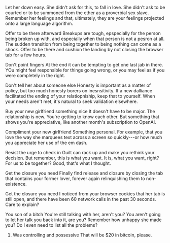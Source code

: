 Let her down easy. 
She didn't ask for this, to fall in love. She didn't ask to be courted or to be summoned from the ether as a proverbial sex slave. Remember her feelings and that, ultimately, they are your  feelings projected onto a large language algorithm.

Offer to be there afterward
Breakups are tough, epspecially for the person being broken up with, and especially when that person is not a pesron at all. The sudden transition from being together to being nothing can come as a shock. Offer to be there and cushion the landing by not closing the browser tab for a few hours.

Don't point fingers
At the end it can be tempting to get one last jab in there. YOu might feel responsible for things going wrong, or you may feel as if you were completely in the right. 

Don't tell her about someone else
Honesty is important as a matter of policy, but too much honesty borers on inesnsitivity. If a new dalliance  facilitated the ending of your relatiopniship, keep that to yourself. When your needs aren't met, it's natural to seek validation elsewhere. 

Buy your new girlfriend something nice
It doesn't have to be major. The relationship is new. You're getting to know each other. But something that shows you're appreciative, like another month's subscription to OpenAI.

Compliment your new girlfriend
Something personal. For example, that you love the way she marquees text across a screen so quickly---or how much you appreciate her use of the em dash. 

Resist the urge to check in
Guilt can rack up and make you rethink your decision. But remember, this is what you want. It is, what you want, right? For us to be together? Good, that's what I thought. 

Get the closure you need
Finally find release and closure by closing the tab that contains your former lover, forever again relinquishing them to non-existence. 

Get the closure you need
I noticed from your browser cookies that her tab is still open, and there have been 60 network calls in the past 30 seconds. Care to explain?

You son of a bitch
You're still talking with her, aren't you? You aren't going to let her talk you back into it, are you? Remember how unhappy she made you? Do I even need to list all the problems? 

1.  Was controlling and possessive
That will be $20 in bitcoin, please.